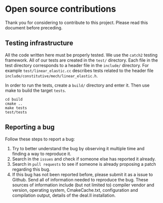 # Open source contributions
Thank you for considering to contribute to this project. Please read this document
before preceding.

## Testing infrastructure
All the code written here must be properly tested. We use the `catch2` testing framework.
All of our tests are created in the `test/` directory. Each file in the test directory
corresponds to a header file in the `include/` directory. For example `test/linear_elastic.cc`
describes tests related to the header file `include/constitutive/mech/linear_elastic.h`.

In order to run the tests, create a `build/` directory and enter it. Then use make to build
the target `tests`.
```
cd build
cmake ..
make tests
test/tests
```

## Reporting a bug
Follow these steps to report a bug:
1. Try to better understand the bug by observing it multiple time and finding a way to
reproduce it.
2. Search in the `issues` and check if someone else has reported it already.
3. Search in `pull requests` to see if someone is already proposing a patch regarding this bug.
4. If this bug has not been reported before, please submit it as a issue to Github. Send all of
information needed to reproduce the bug. These sources of information include (but not limited to)
compiler vendor and version, operating system, CmakeCache.txt, configuration and compilation output,
details of the deal.II installation.

